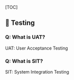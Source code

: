 [TOC]



## 📖 Testing <div id="Testing"></div>

### Q: What is UAT?
UAT: User Acceptance Testing

### Q: What is SIT?
SIT: System Integration Testing
